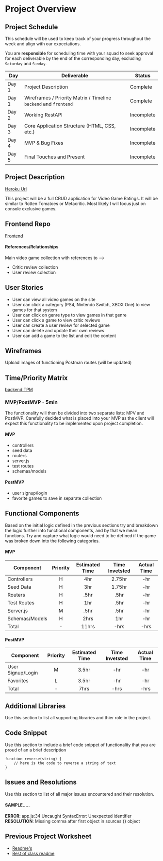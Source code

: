 # Project Overview

## Project Schedule

This schedule will be used to keep track of your progress throughout the week and align with our expectations.

You are **responsible** for scheduling time with your squad to seek approval for each deliverable by the end of the corresponding day, excluding `Saturday` and `Sunday`.

| Day   | Deliverable                                                      | Status     |
| ----- | ---------------------------------------------------------------- | ---------- |
| Day 1 | Project Description                                              | Complete   |
| Day 1 | Wireframes / Priority Matrix / Timeline `backend` and `frontend` | Complete   |
| Day 2 | Working RestAPI                                                  | Incomplete |
| Day 3 | Core Application Structure (HTML, CSS, etc.)                     | Incomplete |
| Day 4 | MVP & Bug Fixes                                                  | Incomplete |
| Day 5 | Final Touches and Present                                        | Incomplete |

## Project Description

[Heroku Url](https://videogame-ratings.herokuapp.com/)

This project will be a full CRUD application for Video Game Ratings. It will be similar to Rotten Tomatoes or Metacritic. Most likely I will focus just on console exclusive games.

## Frontend Repo

[Frontend](https://github.com/wjclavell/FrontEnd-P2/blob/master/planning_directory/project-worksheet.md)

#### References/Relationships

Main video game collection with references to -->

- Critic review collection
- User review colection

## User Stories

- User can view all video games on the site
- User can click a category (PS4, Nintendo Switch, XBOX One) to view games for that system
- User can click on genre type to view games in that genre
- User can click a game to view critic reviews
- User can create a user review for selected game
- User can delete and update their own reviews
- User can add a game to the list and edit the content

## Wireframes

Upload images of functioning Postman routes (will be updated)

## Time/Priority Matrix

[backend TPM](https://res.cloudinary.com/wjclavell/image/upload/v1596217003/project2-videogameratings/P2-backend-TPM_evnqku.png)

### MVP/PostMVP - 5min

The functionality will then be divided into two separate lists: MPV and PostMVP. Carefully decided what is placed into your MVP as the client will expect this functionality to be implemented upon project completion.

#### MVP

- controllers
- seed data
- routers
- server.js
- test routes
- schemas/models

#### PostMVP

- user signup/login
- favorite games to save in separate collection

## Functional Components

Based on the initial logic defined in the previous sections try and breakdown the logic further into functional components, and by that we mean functions. Try and capture what logic would need to be defined if the game was broken down into the following categories.

#### MVP

| Component      | Priority | Estimated Time | Time Invetsted | Actual Time |
| -------------- | :------: | :------------: | :------------: | :---------: |
| Controllers    |    H     |      4hr       |     2.75hr     |     -hr     |
| Seed Data      |    H     |      3hr       |     1.75hr     |     -hr     |
| Routers        |    H     |      .5hr      |      .5hr      |     -hr     |
| Test Routes    |    H     |      1hr       |      .5hr      |     -hr     |
| Server.js      |    M     |      .5hr      |      .5hr      |     -hr     |
| Schemas/Models |    H     |      2hrs      |      1hr       |     -hr     |
| Total          |    -     |     11hrs      |      -hrs      |    -hrs     |

#### PostMVP

| Component         | Priority | Estimated Time | Time Invetsted | Actual Time |
| ----------------- | :------: | :------------: | :------------: | :---------: |
| User Signup/Login |    M     |     3.5hr      |      -hr       |     -hr     |
| Favorites         |    L     |     3.5hr      |      -hr       |     -hr     |
| Total             |    -     |      7hrs      |      -hrs      |    -hrs     |

## Additional Libraries

Use this section to list all supporting libraries and thier role in the project.

## Code Snippet

Use this section to include a brief code snippet of functionality that you are proud of an a brief description

```
function reverse(string) {
	// here is the code to reverse a string of text
}
```

## Issues and Resolutions

Use this section to list of all major issues encountered and their resolution.

#### SAMPLE.....

**ERROR**: app.js:34 Uncaught SyntaxError: Unexpected identifier  
**RESOLUTION**: Missing comma after first object in sources {} object

## Previous Project Worksheet

- [Readme's](https://github.com/jkeohan/fewd-class-repo/tree/master/final-project-worksheet/project-worksheet-examples)
- [Best of class readme](https://github.com/jkeohan/fewd-class-repo/blob/master/final-project-worksheet/project-worksheet-examples/portfolio-gracie.md)
